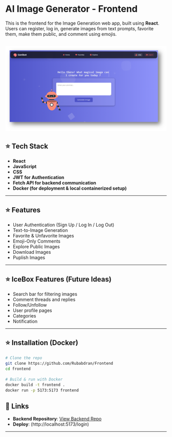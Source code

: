 # AI Image Generator - Frontend

This is the frontend for the Image Generation web app, built using **React**. Users can register, log in, generate images from text prompts, favorite them, make them public, and comment using emojis.

![alt text](image.png)
---

## ⭐ Tech Stack

- **React**
- **JavaScript**
- **CSS**
- **JWT for Authentication**
- **Fetch API for backend communication**
- **Docker (for deployment & local containerized setup)**

---

## ⭐ Features

-  User Authentication (Sign Up / Log In / Log Out)
-  Text-to-Image Generation
-  Favorite & Unfavorite Images
-  Emoji-Only Comments
-  Explore Public Images
-  Download Images
-  Puplish Images

---
## ⭐ IceBox Features (Future Ideas)
- Search bar for filtering images
- Comment threads and replies
- Follow/Unfollow
- User profile pages
- Categories
- Notification 

---
## ⭐ Installation (Docker)

```bash
# Clone the repo
git clone https://github.com/Rubabdran/Frontend
cd frontend

# Build & run with Docker
docker build -t frontend .
docker run -p 5173:5173 frontend
```

## 🔗 Links

- **Backend Repository**: [View Backend Repo](https://github.com/Rubabdran/Backend.git)
- **Deploy**: (http://localhost:5173/login)

---

 